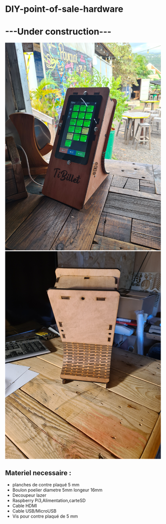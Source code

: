 # DIY-point-of-sale-hardware
# ---Under construction---
![](Asset/20230719_155720.jpg)
![](Asset/20230527_103827.jpg)
## Materiel necessaire :
- planches de contre plaqué 5 mm
- Boulon poelier diametre 5mm longeur 16mm
- Decoupeur lazer
- Raspberry Pi3,Alimentation,carteSD
- Cable HDMI
- Cable USB/MicroUSB
- Vis pour contre plaqué de 5 mm 
